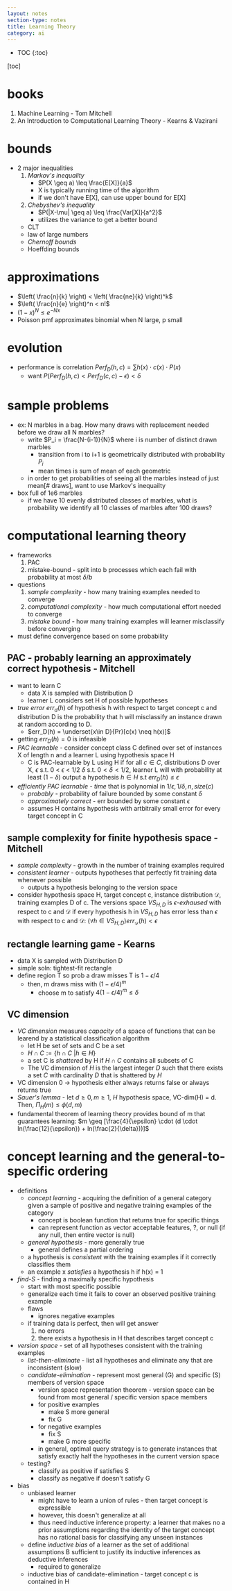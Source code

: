 ```yaml
---
layout: notes
section-type: notes
title: Learning Theory
category: ai
---
```


* TOC
{:toc}

[toc]

# books
1. Machine Learning - Tom Mitchell
2. An Introduction to Computational Learning Theory - Kearns & Vazirani

# bounds
- 2 major inequalities
	1. *Markov's inequality*
		- $P(X \geq a) \leq \frac{E[X]}{a}$
		- X is typically running time of the algorithm
		- if we don't have E[X], can use upper bound for E[X]
	2. *Chebyshev's inequality*
		- $P(|X-\mu| \geq a) \leq \frac{Var[X]}{a^2}$
		- utilizes the variance to get a better bound
	- CLT
	- law of large numbers
	- *Chernoff bounds*
	- Hoeffding bounds
		
# approximations
- $\left( \frac{n}{k} \right) < \left( \frac{ne}{k} \right)^k$
- $\left( \frac{n}{e} \right)^n < n!$
- $(1-x)^N \leq e^{-Nx}$
- Poisson pmf approximates binomial when N large, p small

# evolution
- performance is correlation  $Perf_D (h,c) = \sum h(x) \cdot c(x) \cdot P(x)$
	- want $P(Perf_D(h,c) < Perf_D(c,c)-\epsilon) < \delta$
	
			
# sample problems
- ex: N marbles in a bag. How many draws with replacement needed before we draw all N marbles?
	- write $P_i = \frac{N-(i-1)}{N}$ where i is number of distinct drawn marbles
		- transition from i to i+1 is geometrically distributed with probability $P_i$
		- mean times is sum of mean of each geometric
	- in order to get probabilities of seeing all the marbles instead of just mean[# draws], want to use Markov's inequailty
- box full of 1e6 marbles
	- if we have 10 evenly distributed classes of marbles, what is probability we identify all 10 classes of marbles after 100 draws?
	
# computational learning theory
- frameworks
	1. PAC
	2. mistake-bound - split into b processes which each fail with probability at most $\delta / b$
- questions
	1. *sample complexity* - how many training examples needed to converge
	2. *computational complexity* - how much computational effort needed to converge
	3. *mistake bound* - how many training examples will learner misclassify before converging
- must define convergence based on some probability

## PAC - probably learning an approximately correct hypothesis - Mitchell
- want to learn C
	- data X is sampled with Distribution D
	- learner L considers set H of possible hypotheses
- *true error* $err_d (h)$ of hypothesis h with respect to target concept c and distribution D is the probability that h will misclassify an instance drawn at random according to D.
	- $err_D(h) = \underset{x\in D}{Pr}[c(x) \neq h(x)]$
- getting $err_D(h)=0$ is infeasible
- *PAC learnable* - consider concept class C defined over set of instances X of length n and a learner L using hypothesis space H
	- C is PAC-learnable by L using H if for all $c \in C$, distributions D over X, $\epsilon$ s.t. 0 < $\epsilon$ < 1/2 $\delta$ s.t. $0<\delta<1/2$, learner L will with probability at least $(1-\delta)$ output a hypothesis $h \in H$ s.t $err_D(h) \leq \epsilon$
- *efficiently PAC learnable* - *time* that is polynomial in $1/\epsilon, 1/\delta, n, size(c )$
	- *probably* - probability of failure bounded by some constant $\delta$
	- *approximately correct* - err bounded by some constant $\epsilon$
	- assumes H contains hypothesis with artbitraily small error for every target concept in C
	
## sample complexity for finite hypothesis space - Mitchell
- *sample complexity* - growth in the number of training examples required
- *consistent learner* - outputs hypotheses that perfectly fit training data whenever possible
	- outputs a hypothesis belonging to the version space
- consider hypothesis space H, target concept c, instance distribution $\mathcal{D}$, training examples D of c. The versions space $VS_{H,D}$ is *$\epsilon$-exhaused* with respect to c and $\mathcal{D}$ if every hypothesis h in $VS_{H,D}$ has error less than $\epsilon$ with respect to c and $\mathcal{D}$: $(\forall h \in VS_{H,D}) err_\mathcal{D} (h) < \epsilon$

## rectangle learning game - Kearns
- data X is sampled with Distribution D
- simple soln: tightest-fit rectangle
- define region T so prob a draw misses T is $1-\epsilon /4$
	- then, m draws miss with $(1-\epsilon /4)^m$
		- choose m to satisfy $4(1-\epsilon/4)^m \leq \delta$
		
## VC dimension
- *VC dimension* measures *capacity* of a space of functions that can be learend by a statistical classification algorithm
	- let H be set of sets and C be a set
	- $H \cap C := \{ h \cap C \: | h \in H \}$
	- a set C is *shattered* by H if $H \cap C$ contains all subsets of C
	- The VC dimension of $H$ is the largest integer $D$ such that there exists a set $C$ with cardinality $D$ that is shattered by $H$
- VC dimension 0 -> hypothesis either always returns false or always returns true
- *Sauer's lemma* - let $d \geq 0, m \geq 1$, $H$ hypothesis space, VC-dim(H) = d. Then, $\Pi_H(m) \leq \phi (d,m)$
- fundamental theorem of learning theory provides bound of m that guarantees learning: $m \geq [\frac{4}{\epsilon} \cdot (d \cdot ln(\frac{12}{\epsilon}) + ln(\frac{2}{\delta}))]$
	
# concept learning and the general-to-specific ordering
- definitions
	- *concept learning* - acquiring the definition of a general category given a sample of positive and negative training examples of the category
		- concept is boolean function that returns true for specific things
		- can represent function as vector acceptable features, ?, or null (if any null, then entire vector is null)
	- *general hypothesis* - more generally true
		- general defines a partial ordering
	- a hypothesis is *consistent* with the training examples if it correctly classifies them
	- an example x *satisfies* a hypothesis h if h(x) = 1
- *find-S* - finding a maximally specific hypothesis
	 - start with most specific possible
	 - generalize each time it fails to cover an observed positive training example
	 - flaws
	 	- ignores negative examples
 	- if training data is perfect, then will get answer
 		1. no errors
 		2. there exists a hypothesis in H that describes target concept c
- *version space* - set of all hypotheses consistent with the training examples
	- *list-then-eliminate* - list all hypotheses and eliminate any that are inconsistent (slow)
	- *candidate-elimination* - represent most general (G) and specific (S) members of version space
		- version space representation theorem - version space can be found from most general / specific version space members
		- for positive examples
			- make S more general
			- fix G
		- for negative examples
			- fix S
			- make G more specific
		- in general, optimal query strategy is to generate instances that satisfy exactly half the hypotheses in the current version space
	- testing?
		- classify as positive if satisfies S
		- classify as negative if doesn't satisfy G
- bias
	- unbiased learner
		- might have to learn a union of rules - then target concept is expressible
		- however, this doesn't generalize at all
		- thus need inductive inference property: a learner that makes no a prior assumptions regarding the identity of the target concept has no rational basis for classifying any unseen instances
	- define *inductive bias* of a learner as the set of additional assumptions B sufficient to justify its inductive inferences as deductive inferences
		- required to generalize
	- inductive bias of candidate-elimination - target concept c is contained in H